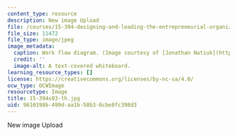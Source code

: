 ```yaml
---
content_type: resource
description: New image Upload
file: /courses/15-394-designing-and-leading-the-entrepreneurial-organization-spring-2003/9610198b499daa1b50b36cbe8fc398d3_15-394s03-th.jpg
file_size: 11472
file_type: image/jpeg
image_metadata:
  caption: Work flow diagram. (Image courtesy of [Jonathan Natiuk](http://www.freeimages.com/photo/workflow-1457844).)
  credit: ''
  image-alt: A text-covered whiteboard.
learning_resource_types: []
license: https://creativecommons.org/licenses/by-nc-sa/4.0/
ocw_type: OCWImage
resourcetype: Image
title: 15-394s03-th.jpg
uid: 9610198b-499d-aa1b-50b3-6cbe8fc398d3
---
```

New image Upload